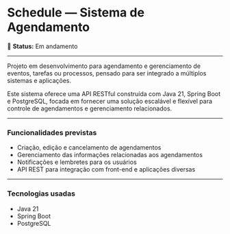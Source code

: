 # Schedule — Sistema de Agendamento

🚧 **Status:** Em andamento

---

Projeto em desenvolvimento para agendamento e gerenciamento de eventos, tarefas ou processos, pensado para ser integrado a múltiplos sistemas e aplicações.

Este sistema oferece uma API RESTful construída com Java 21, Spring Boot e PostgreSQL, focada em fornecer uma solução escalável e flexível para controle de agendamentos e gerenciamento relacionados. 

---

### Funcionalidades previstas

- Criação, edição e cancelamento de agendamentos  
- Gerenciamento das informações relacionadas aos agendamentos  
- Notificações e lembretes para os usuários  
- API REST para integração com front-end e aplicações diversas  

---

### Tecnologias usadas

- Java 21  
- Spring Boot  
- PostgreSQL  
